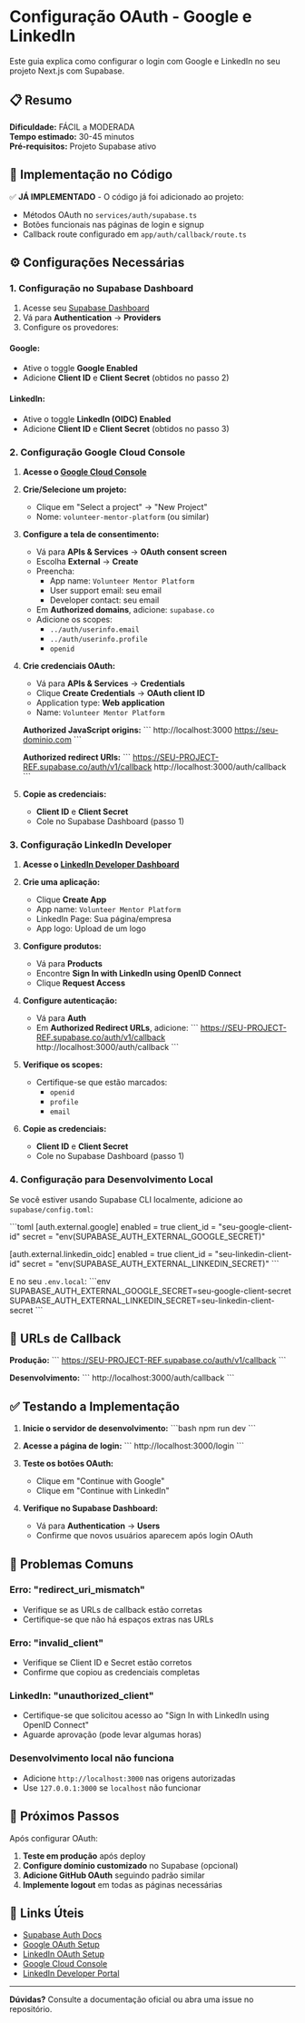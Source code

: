 # Configuração OAuth - Google e LinkedIn

Este guia explica como configurar o login com Google e LinkedIn no seu projeto Next.js com Supabase.

## 📋 Resumo

**Dificuldade:** FÁCIL a MODERADA  
**Tempo estimado:** 30-45 minutos  
**Pré-requisitos:** Projeto Supabase ativo

## 🚀 Implementação no Código

✅ **JÁ IMPLEMENTADO** - O código já foi adicionado ao projeto:
- Métodos OAuth no `services/auth/supabase.ts`
- Botões funcionais nas páginas de login e signup
- Callback route configurado em `app/auth/callback/route.ts`

## ⚙️ Configurações Necessárias

### 1. Configuração no Supabase Dashboard

1. Acesse seu [Supabase Dashboard](https://supabase.com/dashboard)
2. Vá para **Authentication** → **Providers**
3. Configure os provedores:

#### Google:
- Ative o toggle **Google Enabled**
- Adicione **Client ID** e **Client Secret** (obtidos no passo 2)

#### LinkedIn:
- Ative o toggle **LinkedIn (OIDC) Enabled**
- Adicione **Client ID** e **Client Secret** (obtidos no passo 3)

### 2. Configuração Google Cloud Console

1. **Acesse o [Google Cloud Console](https://console.cloud.google.com/)**

2. **Crie/Selecione um projeto:**
   - Clique em "Select a project" → "New Project"
   - Nome: `volunteer-mentor-platform` (ou similar)

3. **Configure a tela de consentimento:**
   - Vá para **APIs & Services** → **OAuth consent screen**
   - Escolha **External** → **Create**
   - Preencha:
     - App name: `Volunteer Mentor Platform`
     - User support email: seu email
     - Developer contact: seu email
   - Em **Authorized domains**, adicione: `supabase.co`
   - Adicione os scopes:
     - `../auth/userinfo.email`
     - `../auth/userinfo.profile`
     - `openid`

4. **Crie credenciais OAuth:**
   - Vá para **APIs & Services** → **Credentials**
   - Clique **Create Credentials** → **OAuth client ID**
   - Application type: **Web application**
   - Name: `Volunteer Mentor Platform`
   
   **Authorized JavaScript origins:**
   \`\`\`
   http://localhost:3000
   https://seu-dominio.com
   \`\`\`
   
   **Authorized redirect URIs:**
   \`\`\`
   https://SEU-PROJECT-REF.supabase.co/auth/v1/callback
   http://localhost:3000/auth/callback
   \`\`\`

5. **Copie as credenciais:**
   - **Client ID** e **Client Secret**
   - Cole no Supabase Dashboard (passo 1)

### 3. Configuração LinkedIn Developer

1. **Acesse o [LinkedIn Developer Dashboard](https://www.linkedin.com/developers/)**

2. **Crie uma aplicação:**
   - Clique **Create App**
   - App name: `Volunteer Mentor Platform`
   - LinkedIn Page: Sua página/empresa
   - App logo: Upload de um logo

3. **Configure produtos:**
   - Vá para **Products**
   - Encontre **Sign In with LinkedIn using OpenID Connect**
   - Clique **Request Access**

4. **Configure autenticação:**
   - Vá para **Auth**
   - Em **Authorized Redirect URLs**, adicione:
   \`\`\`
   https://SEU-PROJECT-REF.supabase.co/auth/v1/callback
   http://localhost:3000/auth/callback
   \`\`\`

5. **Verifique os scopes:**
   - Certifique-se que estão marcados:
     - `openid`
     - `profile`
     - `email`

6. **Copie as credenciais:**
   - **Client ID** e **Client Secret**
   - Cole no Supabase Dashboard (passo 1)

### 4. Configuração para Desenvolvimento Local

Se você estiver usando Supabase CLI localmente, adicione ao `supabase/config.toml`:

\`\`\`toml
[auth.external.google]
enabled = true
client_id = "seu-google-client-id"
secret = "env(SUPABASE_AUTH_EXTERNAL_GOOGLE_SECRET)"

[auth.external.linkedin_oidc]
enabled = true
client_id = "seu-linkedin-client-id"
secret = "env(SUPABASE_AUTH_EXTERNAL_LINKEDIN_SECRET)"
\`\`\`

E no seu `.env.local`:
\`\`\`env
SUPABASE_AUTH_EXTERNAL_GOOGLE_SECRET=seu-google-client-secret
SUPABASE_AUTH_EXTERNAL_LINKEDIN_SECRET=seu-linkedin-client-secret
\`\`\`

## 🔧 URLs de Callback

**Produção:**
\`\`\`
https://SEU-PROJECT-REF.supabase.co/auth/v1/callback
\`\`\`

**Desenvolvimento:**
\`\`\`
http://localhost:3000/auth/callback
\`\`\`

## ✅ Testando a Implementação

1. **Inicie o servidor de desenvolvimento:**
   \`\`\`bash
   npm run dev
   \`\`\`

2. **Acesse a página de login:**
   \`\`\`
   http://localhost:3000/login
   \`\`\`

3. **Teste os botões OAuth:**
   - Clique em "Continue with Google"
   - Clique em "Continue with LinkedIn"

4. **Verifique no Supabase Dashboard:**
   - Vá para **Authentication** → **Users**
   - Confirme que novos usuários aparecem após login OAuth

## 🚨 Problemas Comuns

### Erro: "redirect_uri_mismatch"
- Verifique se as URLs de callback estão corretas
- Certifique-se que não há espaços extras nas URLs

### Erro: "invalid_client"
- Verifique se Client ID e Secret estão corretos
- Confirme que copiou as credenciais completas

### LinkedIn: "unauthorized_client"
- Certifique-se que solicitou acesso ao "Sign In with LinkedIn using OpenID Connect"
- Aguarde aprovação (pode levar algumas horas)

### Desenvolvimento local não funciona
- Adicione `http://localhost:3000` nas origens autorizadas
- Use `127.0.0.1:3000` se `localhost` não funcionar

## 📝 Próximos Passos

Após configurar OAuth:

1. **Teste em produção** após deploy
2. **Configure domínio customizado** no Supabase (opcional)
3. **Adicione GitHub OAuth** seguindo padrão similar
4. **Implemente logout** em todas as páginas necessárias

## 🔗 Links Úteis

- [Supabase Auth Docs](https://supabase.com/docs/guides/auth)
- [Google OAuth Setup](https://supabase.com/docs/guides/auth/social-login/auth-google)
- [LinkedIn OAuth Setup](https://supabase.com/docs/guides/auth/social-login/auth-linkedin)
- [Google Cloud Console](https://console.cloud.google.com/)
- [LinkedIn Developer Portal](https://www.linkedin.com/developers/)

---

**Dúvidas?** Consulte a documentação oficial ou abra uma issue no repositório.
